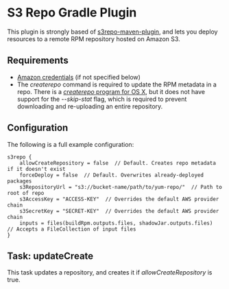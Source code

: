 # S3 Repo Gradle Plugin

This plugin is strongly based of [s3repo-maven-plugin](https://github.com/bazaarvoice/s3repo-maven-plugin), and lets you deploy resources to a remote RPM repository hosted on Amazon S3.

## Requirements

* [Amazon credentials](http://docs.aws.amazon.com/AWSSdkDocsJava/latest//DeveloperGuide/credentials.html) (if not specified below)   
* The *createrepo* command is required to update the RPM metadata in a repo. There is a [*createrepo* program for OS X](https://github.com/stepanstipl/homebrew-noop), but it does not have support for the *--skip-stat* flag, which is required to prevent downloading and re-uploading an entire repository.

## Configuration

The following is a full example configuration:

    s3repo {
        allowCreateRepository = false  // Default. Creates repo metadata if it doesn't exist 
        forceDeploy = false  // Default. Overwrites already-deployed packages
        s3RepositoryUrl = "s3://bucket-name/path/to/yum-repo/"  // Path to root of repo
        s3AccessKey = "ACCESS-KEY"  // Overrides the default AWS provider chain
        s3SecretKey = "SECRET-KEY"  // Overrides the default AWS provider chain 
        inputs = files(buildRpm.outputs.files, shadowJar.outputs.files)  // Accepts a FileCollection of input files
    }

## Task: updateCreate

This task updates a repository, and creates it if *allowCreateRepository* is true.